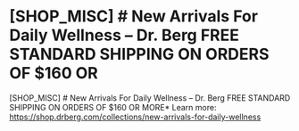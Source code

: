 # [SHOP_MISC] # New Arrivals For Daily Wellness – Dr. Berg FREE STANDARD SHIPPING ON ORDERS OF $160 OR

[SHOP_MISC] # New Arrivals For Daily Wellness – Dr. Berg FREE STANDARD SHIPPING ON ORDERS OF $160 OR MORE\*
Learn more: https://shop.drberg.com/collections/new-arrivals-for-daily-wellness
